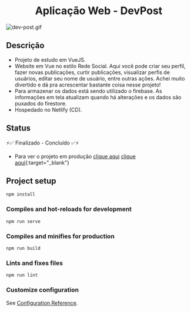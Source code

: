 <h1 align="center">Aplicação Web - DevPost</h1>

<img align="center" alt="dev-post.gif" src="./src/assets/dev-post.gif"/>

## Descrição
- Projeto de estudo em VueJS.
- Website em Vue no estilo Rede Social. Aqui você pode criar seu perfil, fazer novas publicações, curtir publicações, visualizar perfis de usuários, editar seu nome de usuário, entre outras ações.
Achei muito divertido e dá pra acrescentar bastante coisa nesse projeto! 
- Para armazenar os dados está sendo utilizado o firebase. As informações em tela atualizam quando há alterações e os dados são puxados do firestore.
- Hospedado no Netlify (CD).

## Status

⚡✅  Finalizado - Concluído  ✅⚡

- Para ver o projeto em produção 
<a href="https://fm-dev-post.netlify.app" target="_blank">clique aqui</a>
[clique aqui](https://fm-dev-post.netlify.app){:target="_blank"} 

## Project setup
```
npm install
```

### Compiles and hot-reloads for development
```
npm run serve
```

### Compiles and minifies for production
```
npm run build
```

### Lints and fixes files
```
npm run lint
```

### Customize configuration
See [Configuration Reference](https://cli.vuejs.org/config/).
